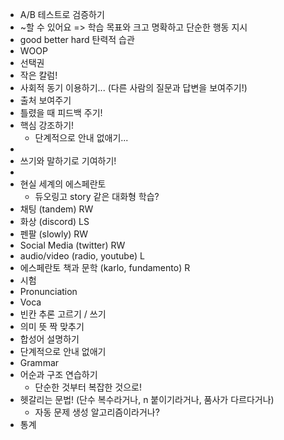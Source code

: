 - A/B 테스트로 검증하기
- ~할 수 있어요 => 학습 목표와 크고 명확하고 단순한 행동 지시
- good better hard 탄력적 습관
- WOOP
- 선택권
- 작은 칼럼!
- 사회적 동기 이용하기... (다른 사람의 질문과 답변을 보여주기!)
- 출처 보여주기
- 틀렸을 때 피드백 주기!
- 핵심 강조하기!
	- 단계적으로 안내 없애기...
-
- 쓰기와 말하기로 기여하기!
-
- 현실 세계의 에스페란토
	- 듀오링고 story 같은 대화형 학습?
- 채팅 (tandem) RW
- 화상 (discord) LS
- 펜팔 (slowly) RW
- Social Media (twitter) RW
- audio/video (radio, youtube) L
- 에스페란토 책과 문학 (karlo, fundamento) R
- 시험
- Pronunciation
- Voca
- 빈칸 추론 고르기 / 쓰기
- 의미 뜻 짝 맞추기
- 합성어 설명하기
- 단계적으로 안내 없애기
- Grammar
- 어순과 구조 연습하기
	- 단순한 것부터 복잡한 것으로!
- 헷갈리는 문법! (단수 복수라거나, n 붙이기라거나, 품사가 다르다거나)
	- 자동 문제 생성 알고리즘이라거나?
- 통계